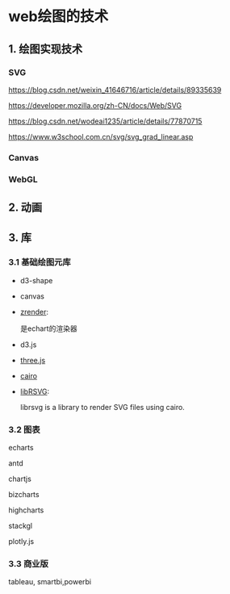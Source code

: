 # web绘图的技术

## 1. 绘图实现技术

### SVG

<https://blog.csdn.net/weixin_41646716/article/details/89335639>

<https://developer.mozilla.org/zh-CN/docs/Web/SVG>

<https://blog.csdn.net/wodeai1235/article/details/77870715>

<https://www.w3school.com.cn/svg/svg_grad_linear.asp>

### Canvas

### WebGL

## 2. 动画

## 3. 库

### 3.1 基础绘图元库

- d3-shape

- canvas

- [zrender](https://ecomfe.github.io/zrender-doc/public/api.html):

  是echart的渲染器

- d3.js

- [three.js](https://threejs.org/docs/index.html#manual/zh/introduction/Creating-a-scene)

- [cairo](https://www.cairographics.org/examples/)

- [libRSVG](https://wiki.gnome.org/action/show/Projects/LibRsvg?action=show&redirect=LibRsvg):

  librsvg is a library to render SVG files using cairo.

### 3.2 图表

echarts

antd

chartjs

bizcharts

highcharts

stackgl

plotly.js

### 3.3 商业版

tableau, smartbi,powerbi
